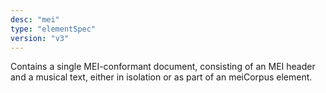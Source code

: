 ```yaml
---
desc: "mei"
type: "elementSpec"
version: "v3"
---
```


Contains a single MEI-conformant document, consisting of an MEI header and a musical
text, either in isolation or as part of an meiCorpus element.